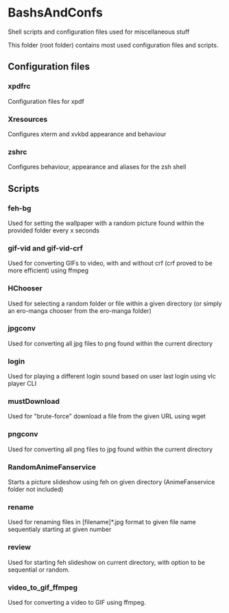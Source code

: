 # BashsAndConfs
Shell scripts and configuration files used for miscellaneous stuff

This folder (root folder) contains most used configuration files and scripts.

## Configuration files

### xpdfrc
Configuration files for xpdf
### Xresources
Configures xterm and xvkbd appearance and behaviour
### zshrc
Configures behaviour, appearance and aliases for the zsh shell

## Scripts
### feh-bg
Used for setting the wallpaper with a random picture found within the provided folder every x seconds
### gif-vid and gif-vid-crf
Used for converting GIFs to video, with and without crf (crf proved to be more efficient) using ffmpeg
### HChooser
Used for selecting a random folder or file within a given directory (or simply an ero-manga chooser from the ero-manga folder)
### jpgconv
Used for converting all jpg files to png found within the current directory
### login
Used for playing a different login sound based on user last login using vlc player CLI
### mustDownload
Used for "brute-force" download a file from the given URL using wget
### pngconv
Used for converting all png files to jpg found within the current directory
### RandomAnimeFanservice
Starts a picture slideshow using feh on given directory (AnimeFanservice folder not included)
### rename
Used for renaming files in [filename]\*.jpg format to given file name sequentialy starting at given number
### review
Used for starting feh slideshow on current directory, with option to be sequential or random.
### video_to_gif_ffmpeg
Used for converting a video to GIF using ffmpeg.
